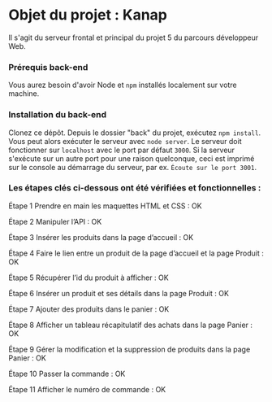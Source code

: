 # Objet du projet : Kanap #

Il s'agit du serveur frontal et principal du projet 5 du parcours développeur Web.

### Prérequis back-end ###

Vous aurez besoin d'avoir Node et `npm` installés localement sur votre machine.

### Installation du back-end ###

Clonez ce dépôt. Depuis le dossier "back" du projet, exécutez `npm install`. Vous
peut alors exécuter le serveur avec `node server`.
Le serveur doit fonctionner sur `localhost` avec le port par défaut `3000`. Si la
serveur s'exécute sur un autre port pour une raison quelconque, ceci est imprimé sur le
console au démarrage du serveur, par ex. `Écoute sur le port 3001`.

### Les étapes clés ci-dessous ont été vérifiées et fonctionnelles : ### 

Étape 1 
 Prendre en main les maquettes HTML et CSS : OK

Étape 2 
 Manipuler l’API : OK

Étape 3 
 Insérer les produits dans la page d’accueil : OK

Étape 4 
 Faire le lien entre un produit de la page d’accueil et la page Produit : OK

Étape 5
 Récupérer l’id du produit à afficher : OK

Étape 6 
 Insérer un produit et ses détails dans la page Produit : OK

Étape 7 
 Ajouter des produits dans le panier : OK

Étape 8 
 Afficher un tableau récapitulatif des achats dans la page Panier : OK

Étape 9 
 Gérer la modification et la suppression de produits dans la page Panier : OK

Étape 10 
 Passer la commande : OK

Étape 11 
 Afficher le numéro de commande : OK